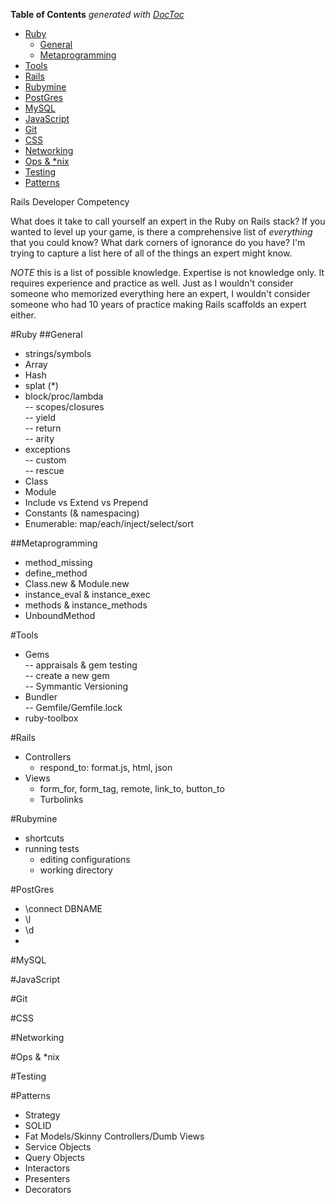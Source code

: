 <!-- START doctoc generated TOC please keep comment here to allow auto update -->
<!-- DON'T EDIT THIS SECTION, INSTEAD RE-RUN doctoc TO UPDATE -->
**Table of Contents**  *generated with [DocToc](https://github.com/thlorenz/doctoc)*

- [Ruby](#ruby)
  - [General](#general)
  - [Metaprogramming		](#metaprogramming)
- [Tools](#tools)
- [Rails](#rails)
- [Rubymine](#rubymine)
- [PostGres](#postgres)
- [MySQL](#mysql)
- [JavaScript](#javascript)
- [Git](#git)
- [CSS](#css)
- [Networking](#networking)
- [Ops & *nix](#ops-&-nix)
- [Testing](#testing)
- [Patterns](#patterns)

<!-- END doctoc generated TOC please keep comment here to allow auto update -->

Rails Developer Competency

What does it take to call yourself an expert in the Ruby on Rails stack? If you wanted to level up your game, is there a comprehensive list of *everything* that you could know? What dark corners of ignorance do you have? I'm trying to capture a list here of all of the things an expert might know.

*NOTE* this is a list of possible knowledge. Expertise is not knowledge only. It requires experience and practice as well. Just as I wouldn't consider someone who memorized everything here an expert, I wouldn't consider someone who had 10 years of practice making Rails scaffolds an expert either.

#Ruby
##General
- strings/symbols		
- Array		
- Hash		
- splat (*)		
- block/proc/lambda		
-- scopes/closures	
-- yield	
-- return	
-- arity	
- exceptions		
-- custom	
-- rescue	
- Class		
- Module		
- Include vs Extend vs Prepend		
- Constants (& namespacing)		
- Enumerable: map/each/inject/select/sort		

##Metaprogramming		
- method_missing		
- define_method		
- Class.new & Module.new		
- instance_eval & instance_exec		
- methods & instance_methods		
- UnboundMethod		

#Tools
- Gems		
-- appraisals & gem testing		
-- create a new gem		
-- Symmantic Versioning		
- Bundler		
-- Gemfile/Gemfile.lock		
- ruby-toolbox  

#Rails
* Controllers
  * respond_to: format.js, html, json
* Views
  * form_for, form_tag, remote, link_to, button_to
  * Turbolinks

#Rubymine
* shortcuts
* running tests
  * editing configurations
  * working directory
  
#PostGres
* \connect DBNAME
* \l
* \d
* 

#MySQL

#JavaScript

#Git

#CSS

#Networking

#Ops & *nix

#Testing

#Patterns
- Strategy
- SOLID
- Fat Models/Skinny Controllers/Dumb Views
- Service Objects
- Query Objects
- Interactors
- Presenters
- Decorators
